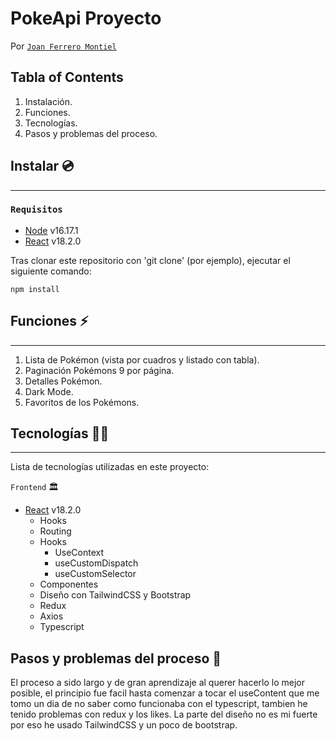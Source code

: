 # PokeApi Proyecto 

Por [`Joan Ferrero Montiel`](https://github.com/JoanFerrero)

## Tabla of Contents

1. Instalación.
2. Funciones.
3. Tecnologías.
4. Pasos y problemas del proceso.

## Instalar 💿

---

### `Requisitos`

- [Node](https://ubunlog.com/php-8-0-instalar-lenguaje-en-ubuntu/) v16.17.1
- [React](https://reactjs.org/) v18.2.0

Tras clonar este repositorio con 'git clone' (por ejemplo), ejecutar el siguiente comando:

```
npm install
```

## Funciones ⚡

---

1. Lista de Pokémon (vista por cuadros y listado con tabla).
2. Paginación Pokémons 9 por página.
3. Detalles Pokémon.
4. Dark Mode.
5. Favoritos de los Pokémons.

## Tecnologías 👨‍💻

---

Lista de tecnologías utilizadas en este proyecto:

`Frontend` 🏛️

- [React](https://reactjs.org/) v18.2.0
  - Hooks
  - Routing
  - Hooks
    - UseContext
    - useCustomDispatch
    - useCustomSelector
  - Componentes 
  - Diseño con TailwindCSS y Bootstrap
  - Redux
  - Axios
  - Typescript

## Pasos y problemas del proceso 🔌

El proceso a sido largo y de gran aprendizaje al querer hacerlo lo mejor posible, el principio fue facil hasta comenzar a tocar el useContent que me tomo un dia de no saber como funcionaba con el typescript, tambien he tenido problemas con redux y los likes. La parte del diseño no es mi fuerte por eso he usado TailwindCSS y un poco de bootstrap.

